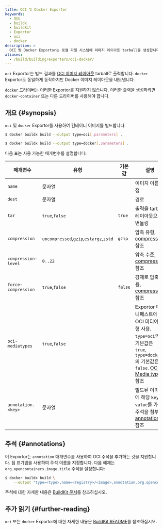 ```yaml
---
title: OCI 및 Docker Exportor
keywords:
  - 빌드
  - buildx
  - buildkit
  - Exportor
  - oci
  - docker
description: >
  OCI 및 Docker Exportor는 로컬 파일 시스템에 이미지 레이아웃 tarball을 생성합니다.
aliases:
  - /build/building/exporters/oci-docker/
---
```


`oci` Exportor는 빌드 결과를 [OCI 이미지 레이아웃](https://github.com/opencontainers/image-spec/blob/main/image-layout.md) tarball로 출력합니다. `docker` Exportor도 동일하게 동작하지만 Docker 이미지 레이아웃을 내보냅니다.

[`docker` 드라이버](/manuals/build/builders/drivers/docker.md)는 이러한 Exportor를 지원하지 않습니다. 이러한 출력을 생성하려면 `docker-container` 또는 다른 드라이버를 사용해야 합니다.

## 개요 {#synopsis}

`oci` 및 `docker` Exportor를 사용하여 컨테이너 이미지를 빌드합니다:

```bash
$ docker buildx build --output type=oci[,parameters] .
```

```bash
$ docker buildx build --output type=docker[,parameters] .
```

다음 표는 사용 가능한 매개변수를 설명합니다:

| 매개변수            | 유형                                   | 기본값  | 설명                                                                                                                                  |
| ------------------- | -------------------------------------- | ------- | ------------------------------------------------------------------------------------------------------------------------------------- |
| `name`              | 문자열                                 |         | 이미지 이름 지정                                                                                                                      |
| `dest`              | 문자열                                 |         | 경로                                                                                                                                  |
| `tar`               | `true`,`false`                         | `true`  | 출력을 tarball 레이아웃으로 번들링                                                                                                    |
| `compression`       | `uncompressed`,`gzip`,`estargz`,`zstd` | `gzip`  | 압축 유형, [compression][1] 참조                                                                                                      |
| `compression-level` | `0..22`                                |         | 압축 수준, [compression][1] 참조                                                                                                      |
| `force-compression` | `true`,`false`                         | `false` | 강제로 압축 적용, [compression][1] 참조                                                                                               |
| `oci-mediatypes`    | `true`,`false`                         |         | Exportor 매니페스트에 OCI 미디어 유형 사용. `type=oci`의 기본값은 `true`, `type=docker`의 기본값은 `false`. [OCI Media types][2] 참조 |
| `annotation.<key>`  | 문자열                                 |         | 빌드된 이미지에 해당 `key`와 `value`를 가진 주석을 첨부, [annotations][3] 참조                                                        |

[1]: _index.md#compression
[2]: _index.md#oci-media-types
[3]: #annotations

## 주석 {#annotations}

이 Exportor는 `annotation` 매개변수를 사용하여 OCI 주석을 추가하는 것을 지원합니다. 점 표기법을 사용하여 주석 이름을 지정합니다. 다음 예제는 `org.opencontainers.image.title` 주석을 설정합니다:

```bash
$ docker buildx build \
    --output "type=<type>,name=<registry>/<image>,annotation.org.opencontainers.image.title=<title>" .
```

주석에 대한 자세한 내용은 [BuildKit 문서](https://github.com/moby/buildkit/blob/master/docs/annotations.md)를 참조하십시오.

## 추가 읽기 {#further-reading}

`oci` 또는 `docker` Exportor에 대한 자세한 내용은 [BuildKit README](https://github.com/moby/buildkit/blob/master/README.md#docker-tarball)를 참조하십시오.
